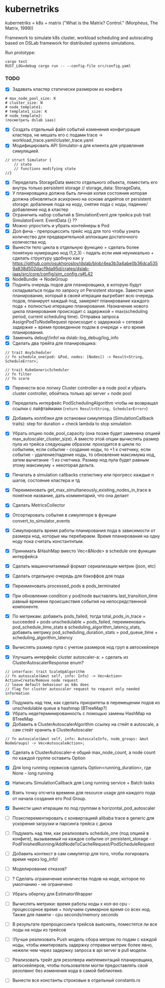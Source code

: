 # kubernetriks
kubernetriks = k8s + matrix ("What is the Matrix? Control." (Morpheus, The Matrix, 1999))

Framework to simulate k8s cluster, workload scheduling and autoscaling based on DSLab framework for distributed systems simulations.

Run prototype:
```
cargo test
RUST_LOG=debug cargo run -- --config-file src/config.yaml
```

### TODO
- [x] Задавать кластер статически размером из конфига
```
# max_node_pool_size: K 
# cluster_size: N
# node_template1:
# template1_size: K 
# node_template2: 
(посмотреть dslab iaas)
```
- [x] Создать отдельный файл событий изменения конфигурация кластера, не мешать его с подами
trace -> workload_trace.yaml/cluster_trace.yaml
- [x] Модифицировать API Simulator-а для клиента для управления симуляцией.
```
// struct Simulator {
    // state
    // functions modifying state 
//}
```
- [x] Переделать StorageData вместо отдельного объекта, поместить его внутрь только persistent storage
// storage_data: StorageData,
- [x] У планировщика должна быть личная копия состояния которая должна обновляться асихронно на основе апдейтов
от persistent storage: добаление пода на ноду, снятие пода с ноды, падение/добавление нод в кластер
- [x] Ограничить набор событий в SimulationEvent для трейса pub trait SimulatorEvent: EventData {} ??
- [x] Можно упростить и убрать контейнеры в Pod 
- [x] Доп фича - препроцессить трейс нод для того чтобы узнать количество для предварительной аллокации достаточного количества нод
- [x] Вынести тело цикла в отдельную функцию + сделать более понятную нумерацию нод (1,2,3) - падать если имя неуникально + сделать структуру удобную как у https://github.com/osukhoroslov/dslab/blob/4ea3b3a4abe0b36dca5359a838d502dacf9da95d/crates/dslab-iaas/src/core/config/sim_config.rs#L42
- [x] NodeBundle -> NodeGroup
- [x] Поднять очередь подов для планировщика, в которую будут складываться поды по запросу от Persistent storage. Завести цикл планирования, который в своей итерации выгребает всю очередь подов, планирует каждый под, замеряет планирование каждого пода + полностью итерацию планирования. Назначение нового цикла планирования происходит с задержкой = max(scheduling period, current scheduling time). Отправка запроса AssignPodToNodeRequest происходит с задержкой = сетевой задержке + время проведенное подом в очереди + его время планирования.
- [x] Заменить debug!/info! на dslab::log_debug/log_info
- [x] Сделать два трейта для планировщика:
```
// trait AnyScheduler
// fn schedule_one(pod: &Pod, nodes: [Nodes]) -> Result<String, ScheduleError>;

// trait KubeGenericScheduler
// fn filter
// fn score
```
- [x] Перенести всю логику Cluster controller-a в node pool и убрать cluster controller, обойтись только api server + node pool

- [x] Переделать интерфейс PodSchedulingAlgorithm чтобы не возвращал ссылки с лайфтаймами (`return Result<String, SchedulerError>`)
- [x] Добавить коллбэки для остановки симулятора (SimulationCallback traits): step for duration + check lambda to stop simulation
- [x] Убрать опцию node_pool_capacity (она позже будет заменена опцией max_autoscaler_cluster_size). А вместо этой опции вычислять размер пула из трейса следующим образом: проходится в цикле по событиям, если событие - создание ноды, то +1 к счетчику, если событие - удаление/падение ноды, то обновление максимума нод, затем вычитание -1 из счетчика. Размер нод пула будет равным этому максимуму + некоторая дельта.

- [x] Печатать в simulation callbacks статистику или прогресс каждые n шагов, состояние кластера и тд
- [x] Переименовать get_max_simultaneously_existing_nodes_in_trace в понятное название, дать комментарий, что она делает
- [x] Сделать MetricsCollector
- [x] Отсортировать события в симуляторе в функции convert_to_simulator_events
- [x] Симулировать время работы планирования пода в зависимости от размера нод, которые мы перебираем. Время планирования на одну ноду пока считать константнтым.
- [x] Принимать &HashMap вместо Vec<&Node> в schedule one функции интерфейса

- [x] Сделать машиночитаемый формат сериализации метрик (json, etc)
- [x] Сделать отдельную очередь для бэкоффов для пода
- [x] Переименовать processed_pods в pods_terminated
- [x] При обновлении condition у pod/node выставлять last_transition_time равный времени происшествия события на непосредственной компоненте.
- [x] По метрикам: добавить pods_failed, тогда total_pods_in_trace = succeeded + pods unschedulable + pods_failed, переименовать pod_schedule_time_stats в scheduling_algorithm_latency_stats, добавить метрику pod_scheduling_duration_stats = pod_queue_time + scheduling_algorithm_latency
- [x] Вычислять размер пула с учетом размеров нод груп в автоскейлере

- [x] Улучшить интерфейс cluster autoscaler-a: + сделать из ClusterAutoscalerResponse enum?
```
// interface: trait ScaleUpAlgorithm 
// fn autoscale(&mut self, info: Info) -> Vec<Action> Action=Create/Remove node request
// leave default behaviour as k8s does
// flag for cluster autoscaler request to request only needed information
```
- [x] Подумать над тем, как сделать приоритеты в перемещении подов из unschedulable queue в hashmap (BTreeMap?)
- [x] Убрать недетерминированность с помощью замены HashMap на BTreeMap
- [x] Добавить в ClusterAutoscalerAlgorithm ссылку на стейт в autoscale, а сам стейт хранить в ClusterAutoscaler
```
// fn autoscale(&mut self, info: AutoscaleInfo, node_groups: &mut NodeGroups) -> Vec<AutoscaleAction>;
```
- [x] Сделать в ClusterAutoscaler-e общий max_node_count, а node count по каждой группе оставить
Option
- [x] Для long running сервисов сделать Option<running_duration>, где None - long running
- [x] Написать SimulationCallback для Long running service + Batch tasks
- [x] Взять точку отсчета времени для resource usage для каждого пода от начала создания его Pod Group.
- [x] Вынести цикл итерации по под группам в horizontal_pod_autoscaler

- [ ] Поэксперементировать с конвертацией alibaba trace в generic для ускорения загрузки и парсинга трейса с диска
- [ ] Подумать над тем, как реализовать schedule_one (под опцией в конфиге), вызываемый на каждое событие от persistent_storage - PodFinishedRunning/AddNodeToCacheRequest/PodScheduleRequest
- [ ] Добавить контекст в сам симулятор для того, чтобы логировать время через log_info!
- [ ] Моделирование отказов?
- [ ] ? Сделать ограничение количества подов на ноде, которое по умолчанию - не ограничено
- [ ] Убрать обертку для EstimatorWrapper
- [ ] Вычислять метрики: время работы ноды x кол-во cpu - процессорное время + получаем суммарное время со всех нод. Также для памяти - cpu seconds/memory seconds
- [ ] В результате препроцессинга трейсов выяснить, поместятся ли все поды на ноды из трейсов
- [ ] !Лучше реализовать Push модель сбора метрик по подам с каждой ноды, чтобы имитировать задержку отправки метрик более явно, нежели чем через задержку запроса в api server в pull модели.
- [ ] Реализовать трейт для резолвера имплементаций планировщика, автоскейлеров, чтобы пользователи могли предоставлять свой резолвинг без изменения кода в самой библиотеке.
- [ ] Вынести все константы строковые в отдельный constants.rs


